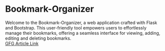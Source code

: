 # Bookmark-Organizer
Welcome to the Bookmark-Organizer, a web application crafted with Flask and Bootstrap. This user-friendly tool empowers users to effortlessly manage their bookmarks, offering a seamless interface for viewing, adding, editing and deleting bookmarks.<br/>
[GFG Article Link](https://www.geeksforgeeks.org/create-a-bookmark-organizer-for-website-using-flask/)
